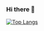 ### Hi there 👋 
[![Top Langs](https://github-readme-stats.vercel.app/api/top-langs/?username=AntonioNoguera&layout=donut-vertical)](https://github.com/anuraghazra/github-readme-stats)
